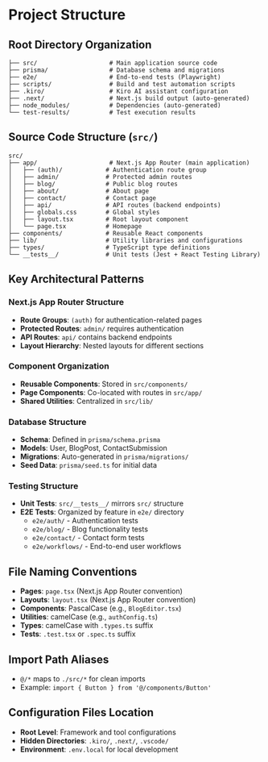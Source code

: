 # Project Structure

## Root Directory Organization

```
├── src/                    # Main application source code
├── prisma/                 # Database schema and migrations
├── e2e/                    # End-to-end tests (Playwright)
├── scripts/                # Build and test automation scripts
├── .kiro/                  # Kiro AI assistant configuration
├── .next/                  # Next.js build output (auto-generated)
├── node_modules/           # Dependencies (auto-generated)
└── test-results/           # Test execution results
```

## Source Code Structure (`src/`)

```
src/
├── app/                    # Next.js App Router (main application)
│   ├── (auth)/            # Authentication route group
│   ├── admin/             # Protected admin routes
│   ├── blog/              # Public blog routes
│   ├── about/             # About page
│   ├── contact/           # Contact page
│   ├── api/               # API routes (backend endpoints)
│   ├── globals.css        # Global styles
│   ├── layout.tsx         # Root layout component
│   └── page.tsx           # Homepage
├── components/            # Reusable React components
├── lib/                   # Utility libraries and configurations
├── types/                 # TypeScript type definitions
└── __tests__/             # Unit tests (Jest + React Testing Library)
```

## Key Architectural Patterns

### Next.js App Router Structure
- **Route Groups**: `(auth)` for authentication-related pages
- **Protected Routes**: `admin/` requires authentication
- **API Routes**: `api/` contains backend endpoints
- **Layout Hierarchy**: Nested layouts for different sections

### Component Organization
- **Reusable Components**: Stored in `src/components/`
- **Page Components**: Co-located with routes in `src/app/`
- **Shared Utilities**: Centralized in `src/lib/`

### Database Structure
- **Schema**: Defined in `prisma/schema.prisma`
- **Models**: User, BlogPost, ContactSubmission
- **Migrations**: Auto-generated in `prisma/migrations/`
- **Seed Data**: `prisma/seed.ts` for initial data

### Testing Structure
- **Unit Tests**: `src/__tests__/` mirrors `src/` structure
- **E2E Tests**: Organized by feature in `e2e/` directory
  - `e2e/auth/` - Authentication tests
  - `e2e/blog/` - Blog functionality tests
  - `e2e/contact/` - Contact form tests
  - `e2e/workflows/` - End-to-end user workflows

## File Naming Conventions

- **Pages**: `page.tsx` (Next.js App Router convention)
- **Layouts**: `layout.tsx` (Next.js App Router convention)
- **Components**: PascalCase (e.g., `BlogEditor.tsx`)
- **Utilities**: camelCase (e.g., `authConfig.ts`)
- **Types**: camelCase with `.types.ts` suffix
- **Tests**: `.test.tsx` or `.spec.ts` suffix

## Import Path Aliases

- `@/*` maps to `./src/*` for clean imports
- Example: `import { Button } from '@/components/Button'`

## Configuration Files Location

- **Root Level**: Framework and tool configurations
- **Hidden Directories**: `.kiro/`, `.next/`, `.vscode/`
- **Environment**: `.env.local` for local development